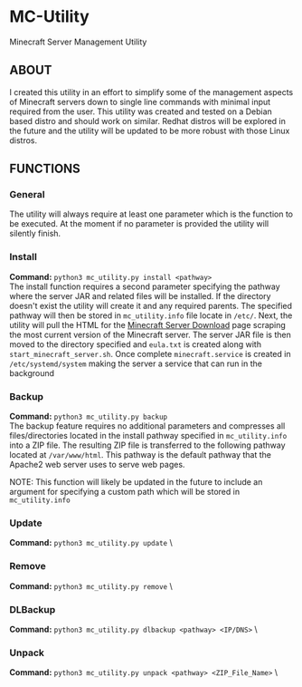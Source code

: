 # MC-Utility
Minecraft Server Management Utility

## ABOUT
I created this utility in an effort to simplify some of the management aspects of Minecraft servers down to single line commands with minimal input required from the user. This utility was created and tested on a Debian based distro and should work on similar. Redhat distros will be explored in the future and the utility will be updated to be more robust with those Linux distros.

## FUNCTIONS

### General
The utility will always require at least one parameter which is the function to be executed. At the moment if no parameter is provided the utility will silently finish.

### Install
**Command:** `python3 mc_utility.py install <pathway>` \
The install function requires a second parameter specifying the pathway where the server JAR and related files will be installed. If the directory doesn't exist the utility will create it and any required parents. The specified pathway will then be stored in `mc_utility.info` file locate in `/etc/`. Next, the utility will pull the HTML for the [Minecraft Server Download](https://www.minecraft.net/en-us/download/server) page scraping the most current version of the Minecraft server. The server JAR file is then moved to the directory specified and `eula.txt` is created along with `start_minecraft_server.sh`. Once complete `minecraft.service` is created in `/etc/systemd/system` making the server a service that can run in the background

### Backup
**Command:** `python3 mc_utility.py backup` \
The backup feature requires no additional parameters and compresses all files/directories located in the install pathway specified in `mc_utility.info` into a ZIP file. The resulting ZIP file is transferred to the following pathway located at `/var/www/html`. This pathway is the default pathway that the Apache2 web server uses to serve web pages. 

NOTE: This function will likely be updated in the future to include an argument for specifying a custom path which will be stored in `mc_utility.info`

### Update
**Command:** `python3 mc_utility.py update` \

### Remove
**Command:** `python3 mc_utility.py remove` \

### DLBackup
**Command:** `python3 mc_utility.py dlbackup <pathway> <IP/DNS>` \

### Unpack
**Command:** `python3 mc_utility.py unpack <pathway> <ZIP_File_Name>` \

